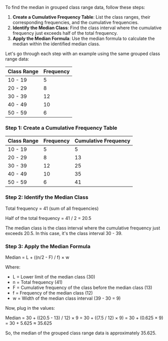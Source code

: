 To find the median in grouped class range data, follow these steps:

1. **Create a Cumulative Frequency Table**: List the class ranges, their corresponding frequencies, and the cumulative frequencies.
2. **Identify the Median Class**: Find the class interval where the cumulative frequency just exceeds half of the total frequency.
3. **Apply the Median Formula**: Use the median formula to calculate the median within the identified median class.

Let's go through each step with an example using the same grouped class range data:

| Class Range | Frequency |
|-------------|-----------|
| 10 - 19     | 5         |
| 20 - 29     | 8         |
| 30 - 39     | 12        |
| 40 - 49     | 10        |
| 50 - 59     | 6         |

### Step 1: Create a Cumulative Frequency Table

| Class Range | Frequency | Cumulative Frequency |
|-------------|-----------|----------------------|
| 10 - 19     | 5         | 5                    |
| 20 - 29     | 8         | 13                   |
| 30 - 39     | 12        | 25                   |
| 40 - 49     | 10        | 35                   |
| 50 - 59     | 6         | 41                   |

### Step 2: Identify the Median Class

Total frequency = 41 (sum of all frequencies)

Half of the total frequency = 41 / 2 = 20.5

The median class is the class interval where the cumulative frequency just exceeds 20.5. In this case, it's the class interval 30 - 39.

### Step 3: Apply the Median Formula

Median = L + ((n/2 - F) / f) × w

Where:
- L = Lower limit of the median class (30)
- n = Total frequency (41)
- F = Cumulative frequency of the class before the median class (13)
- f = Frequency of the median class (12)
- w = Width of the median class interval (39 - 30 = 9)

Now, plug in the values:

Median = 30 + ((20.5 - 13) / 12) × 9
       = 30 + ((7.5 / 12) × 9)
       = 30 + (0.625 × 9)
       = 30 + 5.625
       ≈ 35.625

So, the median of the grouped class range data is approximately 35.625.